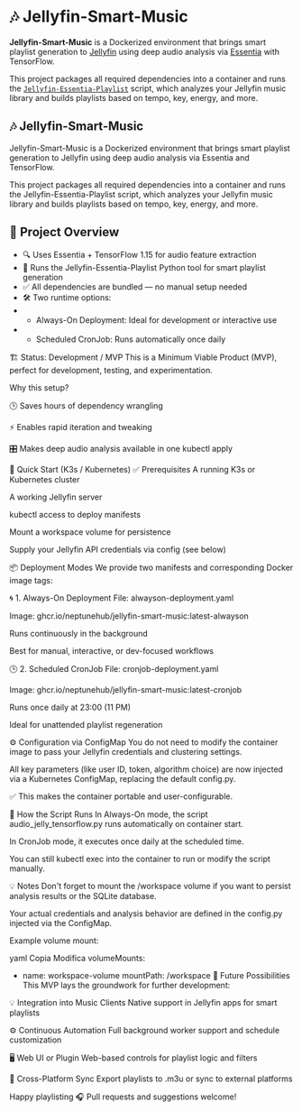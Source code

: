 # 🎶 Jellyfin-Smart-Music

**Jellyfin-Smart-Music** is a Dockerized environment that brings smart playlist generation to [Jellyfin](https://jellyfin.org) using deep audio analysis via [Essentia](https://essentia.upf.edu/) with TensorFlow.

This project packages all required dependencies into a container and runs the [`Jellyfin-Essentia-Playlist`](https://github.com/NeptuneHub/Jellyfin-Essentia-Playlist) script, which analyzes your Jellyfin music library and builds playlists based on tempo, key, energy, and more.

## 🎶 Jellyfin-Smart-Music
Jellyfin-Smart-Music is a Dockerized environment that brings smart playlist generation to Jellyfin using deep audio analysis via Essentia and TensorFlow.

This project packages all required dependencies into a container and runs the Jellyfin-Essentia-Playlist script, which analyzes your Jellyfin music library and builds playlists based on tempo, key, energy, and more.

## 🧭 Project Overview
* 🔍 Uses Essentia + TensorFlow 1.15 for audio feature extraction
* 📂 Runs the Jellyfin-Essentia-Playlist Python tool for smart playlist generation
* ✅ All dependencies are bundled — no manual setup needed
* 🛠️ Two runtime options:
* * Always-On Deployment: Ideal for development or interactive use
* * Scheduled CronJob: Runs automatically once daily

🏗️ Status: Development / MVP
This is a Minimum Viable Product (MVP), perfect for development, testing, and experimentation.

Why this setup?

🕒 Saves hours of dependency wrangling

⚡ Enables rapid iteration and tweaking

🎛️ Makes deep audio analysis available in one kubectl apply

🐳 Quick Start (K3s / Kubernetes)
✅ Prerequisites
A running K3s or Kubernetes cluster

A working Jellyfin server

kubectl access to deploy manifests

Mount a workspace volume for persistence

Supply your Jellyfin API credentials via config (see below)

📦 Deployment Modes
We provide two manifests and corresponding Docker image tags:

🌀 1. Always-On Deployment
File: alwayson-deployment.yaml

Image: ghcr.io/neptunehub/jellyfin-smart-music:latest-alwayson

Runs continuously in the background

Best for manual, interactive, or dev-focused workflows

🕒 2. Scheduled CronJob
File: cronjob-deployment.yaml

Image: ghcr.io/neptunehub/jellyfin-smart-music:latest-cronjob

Runs once daily at 23:00 (11 PM)

Ideal for unattended playlist regeneration

⚙️ Configuration via ConfigMap
You do not need to modify the container image to pass your Jellyfin credentials and clustering settings.

All key parameters (like user ID, token, algorithm choice) are now injected via a Kubernetes ConfigMap, replacing the default config.py.

✅ This makes the container portable and user-configurable.

🧪 How the Script Runs
In Always-On mode, the script audio_jelly_tensorflow.py runs automatically on container start.

In CronJob mode, it executes once daily at the scheduled time.

You can still kubectl exec into the container to run or modify the script manually.

💡 Notes
Don't forget to mount the /workspace volume if you want to persist analysis results or the SQLite database.

Your actual credentials and analysis behavior are defined in the config.py injected via the ConfigMap.

Example volume mount:

yaml
Copia
Modifica
volumeMounts:
  - name: workspace-volume
    mountPath: /workspace
🚀 Future Possibilities
This MVP lays the groundwork for further development:

💡 Integration into Music Clients
Native support in Jellyfin apps for smart playlists

⚙️ Continuous Automation
Full background worker support and schedule customization

🖥️ Web UI or Plugin
Web-based controls for playlist logic and filters

🔁 Cross-Platform Sync
Export playlists to .m3u or sync to external platforms

Happy playlisting 🎧
Pull requests and suggestions welcome!
